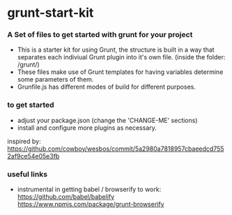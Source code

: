 # grunt-start-kit
### A Set of files to get started with grunt for your project

- This is a starter kit for using Grunt, the structure is built in a way that separates each indiviual Grunt plugin into it's own file. (inside the folder: /grunt/)
- These files make use of Grunt templates for having variables determine some parameters of them.
- Grunfile.js has different modes of build for different purposes.

### to get started
- adjust your package.json (change the 'CHANGE-ME' sections)
- install and configure more plugins as necessary.

inspired by:
https://github.com/cowboy/wesbos/commit/5a2980a7818957cbaeedcd7552af9ce54e05e3fb

### useful links

- instrumental in getting babel / browserify to work:
https://github.com/babel/babelify
https://www.npmjs.com/package/grunt-browserify